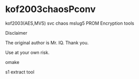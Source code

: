 # kof2003chaosPconv
kof2003(AES,MVS) svc chaos mslug5 PROM Encryption tools

Disclaimer

The original author is Mr. IQ. Thank you.

Use at your own risk.

omake

s1 extract tool